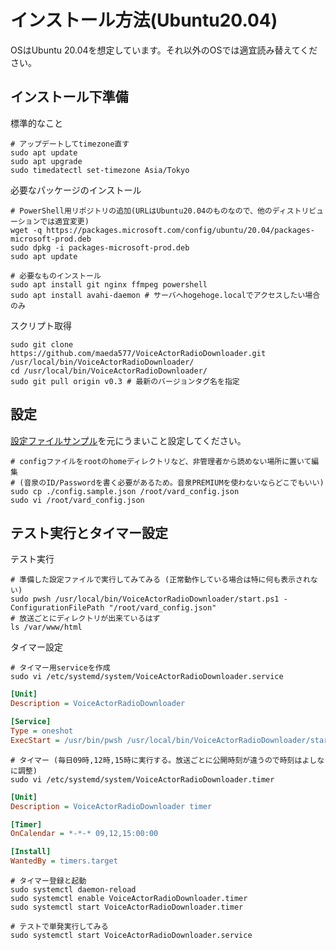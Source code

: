 # インストール方法(Ubuntu20.04)
OSはUbuntu 20.04を想定しています。それ以外のOSでは適宜読み替えてください。

## インストール下準備
標準的なこと
``` shell
# アップデートしてtimezone直す
sudo apt update
sudo apt upgrade
sudo timedatectl set-timezone Asia/Tokyo
```
必要なパッケージのインストール
``` shell
# PowerShell用リポジトリの追加(URLはUbuntu20.04のものなので、他のディストリビューションでは適宜変更)
wget -q https://packages.microsoft.com/config/ubuntu/20.04/packages-microsoft-prod.deb
sudo dpkg -i packages-microsoft-prod.deb
sudo apt update

# 必要なものインストール
sudo apt install git nginx ffmpeg powershell
sudo apt install avahi-daemon # サーバへhogehoge.localでアクセスしたい場合のみ
```
スクリプト取得
``` shell
sudo git clone https://github.com/maeda577/VoiceActorRadioDownloader.git /usr/local/bin/VoiceActorRadioDownloader/
cd /usr/local/bin/VoiceActorRadioDownloader/
sudo git pull origin v0.3 # 最新のバージョンタグ名を指定
```

## 設定
[設定ファイルサンプル](./conf.md)を元にうまいこと設定してください。
``` shell
# configファイルをrootのhomeディレクトリなど、非管理者から読めない場所に置いて編集
# (音泉のID/Passwordを書く必要があるため。音泉PREMIUMを使わないならどこでもいい)
sudo cp ./config.sample.json /root/vard_config.json
sudo vi /root/vard_config.json
```

## テスト実行とタイマー設定
テスト実行
``` shell
# 準備した設定ファイルで実行してみてみる (正常動作している場合は特に何も表示されない)
sudo pwsh /usr/local/bin/VoiceActorRadioDownloader/start.ps1 -ConfigurationFilePath "/root/vard_config.json"
# 放送ごとにディレクトリが出来ているはず
ls /var/www/html
```
タイマー設定
``` shell
# タイマー用serviceを作成
sudo vi /etc/systemd/system/VoiceActorRadioDownloader.service
```
``` ini
[Unit]
Description = VoiceActorRadioDownloader

[Service]
Type = oneshot
ExecStart = /usr/bin/pwsh /usr/local/bin/VoiceActorRadioDownloader/start.ps1 -ConfigurationFilePath "/root/vard_config.json"
```
``` shell
# タイマー (毎日09時,12時,15時に実行する。放送ごとに公開時刻が違うので時刻はよしなに調整)
sudo vi /etc/systemd/system/VoiceActorRadioDownloader.timer
```
``` ini
[Unit]
Description = VoiceActorRadioDownloader timer

[Timer]
OnCalendar = *-*-* 09,12,15:00:00

[Install]
WantedBy = timers.target
```

``` shell
# タイマー登録と起動
sudo systemctl daemon-reload
sudo systemctl enable VoiceActorRadioDownloader.timer
sudo systemctl start VoiceActorRadioDownloader.timer

# テストで単発実行してみる
sudo systemctl start VoiceActorRadioDownloader.service
```
